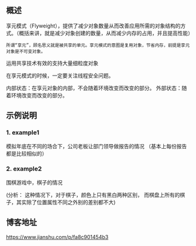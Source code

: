 ## 概述 

享元模式（Flyweight），提供了减少对象数量从而改善应用所需的对象结构的方式。（概括来讲，就是减少对象创建的数量，从而减少内存的占用，并且提高性能）

`所谓“享元”，顾名思义就是被共享的单元。享元模式的意图是复用对象，节省内存，前提是享元对象是不可变对象。`

运用共享技术有效的支持大量细粒度对象

在享元模式的时候，一定要关注线程安全问题。

内部状态：在享元对象的内部，不会随着环境改变而改变的部分。
外部状态：随着环境改变而改变的部分。

## 示例说明

### 1. example1
模拟年底在不同的场合下，公司老板让部门领导做报告的情况
（基本上每份报告都是比较相似的） 


### 2. example2
围棋游戏中，棋子的情况

(分析： 这种情况下，对于棋子，颜色上只有黑白两种区别，
而棋盘上所有的棋子，其实除了位置属性不同之外别的差别都不大)


## 博客地址
https://www.jianshu.com/p/fa8c901454b3



